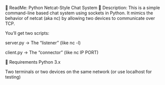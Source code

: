 📝 ReadMe: Python Netcat-Style Chat System
📌 Description:
This is a simple command-line based chat system using sockets in Python. It mimics the behavior of netcat (aka nc) by allowing two devices to communicate over TCP.

You’ll get two scripts:

server.py → The “listener” (like nc -l)

client.py → The “connector” (like nc IP PORT)

🔧 Requirements
Python 3.x

Two terminals or two devices on the same network (or use localhost for testing)
